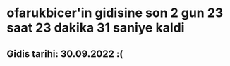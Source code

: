 # ofarukbicer'in gidisine son 2 gun 23 saat 23 dakika 31 saniye kaldi

## Gidis tarihi: 30.09.2022 :(